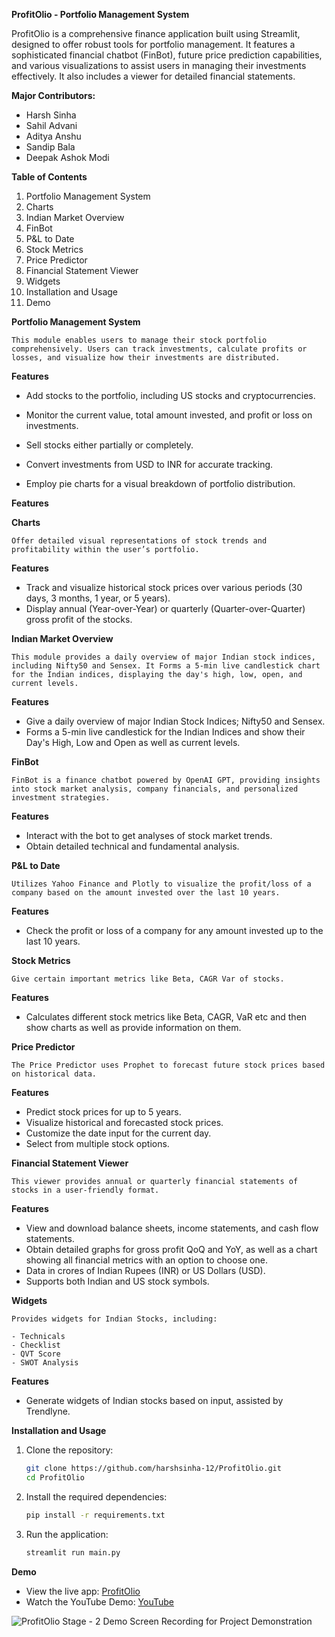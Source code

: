**ProfitOlio - Portfolio Management System**

ProfitOlio is a comprehensive finance application built using Streamlit, designed to offer robust tools for portfolio management. It features a sophisticated financial chatbot (FinBot), future price prediction capabilities, and various visualizations to assist users in managing their investments effectively. It also includes a viewer for detailed financial statements.


**Major Contributors:**

- Harsh Sinha
- Sahil Advani
- Aditya Anshu
- Sandip Bala
- Deepak Ashok Modi

**Table of Contents**

1. Portfolio Management System
2. Charts
3. Indian Market Overview
4. FinBot
5. P&L to Date
6. Stock Metrics
7. Price Predictor
8. Financial Statement Viewer
9. Widgets
8. Installation and Usage
9. Demo

**Portfolio Management System**

	This module enables users to manage their stock portfolio comprehensively. Users can track investments, calculate profits or losses, and visualize how their investments are distributed.

**Features**

- Add stocks to the portfolio, including US stocks and cryptocurrencies.

- Monitor the current value, total amount invested, and profit or loss on investments.

- Sell stocks either partially or completely.

- Convert investments from USD to INR for accurate tracking.

- Employ pie charts for a 
visual breakdown of portfolio distribution.

**Features**


**Charts**

	Offer detailed visual representations of stock trends and profitability within the user’s portfolio.

**Features**

- Track and visualize historical stock prices over various periods (30 days, 3 months, 1 year, or 5 years).
- Display annual (Year-over-Year) or quarterly (Quarter-over-Quarter) gross profit of the stocks.

**Indian Market Overview**

	This module provides a daily overview of major Indian stock indices, including Nifty50 and Sensex. It Forms a 5-min live candlestick chart for the Indian indices, displaying the day's high, low, open, and current levels.

**Features**

- Give a daily overview of major Indian Stock Indices; Nifty50 and Sensex. 
- Forms a 5-min live candlestick for the Indian Indices and show their Day's High, Low and Open as well as current levels.

**FinBot**

	FinBot is a finance chatbot powered by OpenAI GPT, providing insights into stock market analysis, company financials, and personalized investment strategies.

**Features**

- Interact with the bot to get analyses of stock market trends.
- Obtain detailed technical and fundamental analysis.

**P&L to Date**

	Utilizes Yahoo Finance and Plotly to visualize the profit/loss of a company based on the amount invested over the last 10 years.

**Features**

- Check the profit or loss of a company for any amount invested up to the last 10 years.

**Stock Metrics**

	Give certain important metrics like Beta, CAGR Var of stocks.

**Features**

- Calculates different stock metrics like Beta, CAGR, VaR etc and then show charts as well as provide information on them.

**Price Predictor**

	The Price Predictor uses Prophet to forecast future stock prices based on historical data.

**Features**

- Predict stock prices for up to 5 years.
- Visualize historical and forecasted stock prices.
- Customize the date input for the current day.
- Select from multiple stock options.

**Financial Statement Viewer**

	This viewer provides annual or quarterly financial statements of stocks in a user-friendly format.

**Features**

- View and download balance sheets, income statements, and cash flow statements.
- Obtain detailed graphs for gross profit QoQ and YoY, as well as a chart showing all financial metrics with an option to choose one.
- Data in crores of Indian Rupees (INR) or US Dollars (USD).
- Supports both Indian and US stock symbols.

**Widgets**

	Provides widgets for Indian Stocks, including:

	- Technicals
	- Checklist
	- QVT Score
	- SWOT Analysis

**Features**

- Generate widgets of Indian stocks based on input, assisted by Trendlyne.

**Installation and Usage**

1. Clone the repository:

    ```bash
    git clone https://github.com/harshsinha-12/ProfitOlio.git
    cd ProfitOlio
    ```

2. Install the required dependencies:

    ```bash
    pip install -r requirements.txt
    ```

3. Run the application:

    ```bash
    streamlit run main.py
    ```

**Demo**

- View the live app: [ProfitOlio](https://profitolio.streamlit.app/)
- Watch the YouTube Demo: [YouTube](https://youtu.be/5G_8I19g_-Q)

![ProfitOlio Stage - 2 Demo Screen Recording for Project Demonstration](https://github.com/harshsinha-12/ProfitOlio/blob/main/Stage-2Screenshot.png)